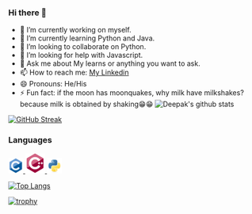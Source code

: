 ### Hi there 👋
- 🔭 I’m currently working on  myself.
- 🌱 I’m currently learning Python and Java.
- 👯 I’m looking to collaborate on Python.
- 🤔 I’m looking for help with Javascript.
- 💬 Ask me about  My learns or anything you want to ask.
- 📫 How to reach me: [My Linkedin](https://www.linkedin.com/in/nagarkotideepak9/)
- 😄 Pronouns:  He/His
- ⚡ Fun fact:  if the moon has moonquakes, why milk have milkshakes? because milk is obtained by shaking😁😁
![Deepak's github stats](https://github-readme-stats.vercel.app/api?username=ndeepak&show_icons=true&theme=nightowl)

[![GitHub Streak](http://github-readme-streak-stats.herokuapp.com?user=ndeepak&theme=nightowl&hide_border=true)](https://git.io/streak-stats)

### Languages
<p>
    <a href="https://www.cprogramming.com/" target="_blank"> 
        <img src="https://raw.githubusercontent.com/devicons/devicon/master/icons/c/c-original.svg" alt="C" width="30" height="30"/> 
    </a> 
    <a href="https://www.w3schools.com/cpp/" target="_blank">
        <img src="https://raw.githubusercontent.com/devicons/devicon/master/icons/cplusplus/cplusplus-original.svg" alt="C++" width="40" height="40"/> 
    </a>  
    <a href="https://www.python.org" target="_blank"> 
        <img src="https://raw.githubusercontent.com/devicons/devicon/master/icons/python/python-original.svg" alt="Python" width="30" height="30"/> 
    </a>    
</p>


[![Top Langs](https://github-readme-stats.vercel.app/api/top-langs/?username=ndeepak&layout=compact&hide=roff&theme=onedark)](https://github.com/ndeepak/)

[![trophy](https://github-profile-trophy.vercel.app/?username=ndeepak&theme=onedark)](https://github.com/ndeepak)

